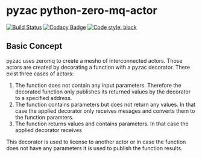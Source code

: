 # pyzac python-zero-mq-actor
[![Build Status](https://travis-ci.org/F2011B/pyzac.svg?branch=master)](https://travis-ci.org/F2011B/pyzac)
[![Codacy Badge](https://api.codacy.com/project/badge/Grade/313cc391a41040cab9d8119fbbcc483a)](https://app.codacy.com/app/F2011B/pyzac?utm_source=github.com&utm_medium=referral&utm_content=F2011B/pyzac&utm_campaign=Badge_Grade_Dashboard)
[![Code style: black](https://img.shields.io/badge/code%20style-black-000000.svg)](https://github.com/ambv/black)

## Basic Concept
 pyzac uses zeromq to create a mesho of interconnected actors.
 Those actors are created by decorating a function with a pyzac decorator.
 There exist three cases of actors:
 1. The function does not contain any input parameters. Therefore the 
    decorated function only publishes its returned values by the decorator 
    to a specified address.
 2. The function contains parameters but does not return any values.
    In that case the applied decorator only receives mesages and converts them to 
    the function paramters.
 3. The function returns values and contains parameters. 
    In that case the applied decorator receives 
    
 This decorator is used to license to another actor or in case the function 
 does not have any parameters it is used to publish the function results.
